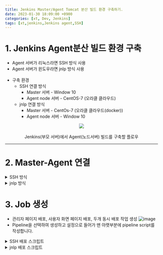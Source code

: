 ```yaml
---
title: Jenkins Master/Agent Tomcat 분산 빌드 환경 구축하기.
date: 2023-01-30 18:09:00 +0900
categories: [xt, Dev, Jenkins]
tags: [xt,jenkins,Jenkins agent,SSH]
---
```


# 1. Jenkins Agent분산 빌드 환경 구축
  + Agent 서버가 리눅스라면 SSH 방식 사용 </br>
  + Agent 서버가 윈도우라면 jnlp 방식 사용 </br></br>
  + 구축 환경
    - SSH 연결 방식
      + Master 서버 - Window 10
      + Agent node 서버 - CentOS-7 (오라클 클라우드)
    - jnlp 연결 방식
      + Master 서버 - CentOs-7 (오라클 클라우드(docker))
      + Agent node 서버 - Window 10
<p align="center">
  <img src="https://user-images.githubusercontent.com/122068249/215386215-f0cea3b5-2c88-4d52-9dc8-053a3486e15d.jpg"></br>
  </br>
  <span> Jenkins(부모 서버)에서 Agent(노드서버) 빌드를 구축할 플로우 </span>
</p>

* * * *

# 2. Master-Agent 연결
<details>
    <summary>SSH 방식</summary>
  
  
  * ## 1) Plugin 설치
    - 플러그인은 <b>SSH Build Agents plugin</b>을 설치 </br>
    ![image](https://user-images.githubusercontent.com/122068249/215403529-d396df6a-60de-4891-96d8-6d13c95feb45.png)
    - 젠킨스 설치하고 첫 화면에서 권장설치를 선택했으면 기본적으로 깔려있습니다.</br>

  * ## 2) Credentials 생성
    - SSH 키 생성 </br>
     ```
     ssh-keygen -t rsa
     ```
      + ![image](https://user-images.githubusercontent.com/122068249/217131620-ff790194-c5c7-46cd-8b2f-e1afb0f9b0bf.png)

        + Enter file in which to save the key (C:\Users\(사용자 계정 이름)/.ssh/id_rsa)
           - SSH key 파일의 저장 위치를 지정합니다. 입력 안하고 엔터키 누르면 C:\Users\(사용자 계정 이름)/.ssh/ 경로에 저장합니다.
        + Enter passphrase (empty for no passphrase):
           - Private key 를 입력한 passphrase로 암호화 합니다.
        + Enter same passphrase again:
           - 위에서 입력한 passphrase를 한번 더 입력합니다.
    </br></br>
    - Credentials 생성
      + dashboard >Jenkins 관리 > Credentials > System > Global credentials
      ![image](https://user-images.githubusercontent.com/122068249/217191908-c6430296-412b-4627-8067-7f6352244541.png)</br>
        - Username 을 Agent Server에 접속하는 아이디와 일치 시켜줘야 합니다.
        - Private Key 에 id_rsa (private key)를 메모장으로 열어 모두 붙여넣기(BEGIN ~ END 까지) 하여 Private Key를 등록합니다
        ```
        파일: id_rsa

        -----BEGIN OPENSSH PRIVATE KEY-----
        b3BlbnNzaC1r..................................................
              .
              .
              .

        -----END OPENSSH PRIVATE KEY-----
        ```
        ![image](https://user-images.githubusercontent.com/122068249/217196126-828c1f59-4426-45b6-8c77-838a38a6d883.png)

        - ssh key가 저장된 폴더에 접근 하여, id_rsa 공개키 파일 메모장으로 열고 내용 모두 복사합니다.

  * ### 3) 노드 생성
    - #### Jenkins 관리 > System Configuration의 노드 관리 > 신규 노드 </br> 
    ![image](https://user-images.githubusercontent.com/122068249/218635128-841a7390-c103-4512-9db7-66a550545d35.png)
 
    - <b>Number of executors</b>
      + 현재 agent node의 동시 실행할 job의 수.
    - <b>Remote root directory</b>
      + 원격 서버에서(Agent 서버)의 작업 홈 디렉토리.
      + Agent 서버는 Jenkins 전용 디렉토리를 가지고 있어야 합니다. 
      + /var/jenkins 또는 c:\jenkins와 같은 절대 경로를 사용하는 것이 가장 좋습니다. 이 경로는 에이전트 시스템의 로컬 경로여야 합니다.
        ![image](https://user-images.githubusercontent.com/122068249/215642362-5149bc52-7703-40c7-b3f9-4ceee4e02ef9.png) </br>
      (상대경로로 쓸 경우 디스크 공간 문제가 발생할 수 있다)
    - <b>Labels</b>
      + 배포할 노드를 선택하는 이름.
      + 여러 노드를 동일한 이름으로 설정 하여 그룹으로 묶을수도 있습니다.
      + !&|<>(), 와 같은 특수문자는 사용하지 않아야 합니다.
    - <b>Usage</b>
      + <b>Use this node as much as possible</b>
        - 파이프라인에서 agent any 사용 시 노드가 사용 가능한 상태일 때, 해당 노드를 사용합니다.
      + <b>Only build jobs with label expressions matching this node (선택)</b>
        - 노드와 label 이 일치할 때 빌드합니다.
    - <b>Launch method</b>
      + <b>Launch agent by connecting it to the controller </b>
        - Slave에서 직접 Agent를 실행시켜, Jenkins와 연결하는 방법.
        - 주로 Jenkins에서 직접 Slave에 명령 하지 못하는 상황에서 사용합니다.
        - 기본 TCP 50000포트가 사용됩니다
      + <b>Launch agent via execution of command on the controller</b>
        - Jenkins가 Slave에 직접 명령하는 방식.
        - Jenkins는 SSH를 통해 Agent에 접속하고, Agent에 설치 된 agent.jar 파일을 실행합니다.
      + <b>Launch agents via SSH (선택)</b>
        - Agent서버에 별다른 설치 없이 SSH 연결을 통해 명령을 전달합니다.
        
    ![image](https://user-images.githubusercontent.com/122068249/217411296-4991b745-d774-4e00-8918-e7cf6b339b0b.png)
    - <b>Node Properties</b>
      + Tool Locations
        - Agent Node서버의 Git이 설치되어 있다면 홈 입력란에 기본경로인 /usr/bin/git 을 입력합니다.

    - Save를 눌러 노드를 생성합니다. </br> </br>
      ![image](https://user-images.githubusercontent.com/122068249/215667133-a60a3160-b489-4fc7-b0f2-361ec68287a0.png)

  * ## 4) 노드 연결     
    
    - <b>Agent서버(노드서버)에 접속</b>
      + authorized_keys 내용 뒤에 복사한 공개 키를 붙여넣기 합니다.</br></br>
      ![image](https://user-images.githubusercontent.com/122068249/215968801-069b17f6-cb1d-4692-a227-a33e58529873.png)</br>
  
    - 다시 젠킨스 노드 관리 페이지로 돌아와 Relaunch Agent 버튼을 누르면 연결이 됩니다.</br></br>
      ![image](https://user-images.githubusercontent.com/122068249/217403125-bbafed67-a17f-4ed0-bf91-3fb01a77cd18.png)</br>

    <p align="center">
      <img src="https://user-images.githubusercontent.com/122068249/215694993-c669197d-6ace-4f8a-84fa-2922a572ba40.png"></br>
    </p>

* * * * 

</details>
<details>
  <summary> jnlp 방식 </summary>
  
  
  * ### 1) 노드 생성
  - #### Jenkins 관리 > System Configuration의 노드 관리 > 신규 노드 </br> 
  ![image](https://user-images.githubusercontent.com/122068249/218967322-a75bc9b8-7687-4163-bb49-143f05a5a2fa.png)
 
  - <b>Number of executors</b>
    + 현재 agent node의 동시 실행할 job의 수.
  - <b>Remote root directory</b>
    + 원격 서버에서(Agent 서버)의 작업 홈 디렉토리.
    + Agent 서버는 Jenkins 전용 디렉토리를 가지고 있어야 합니다. 
    + /var/jenkins 또는 c:\jenkins와 같은 절대 경로를 사용하는 것이 가장 좋습니다. 이 경로는 에이전트 시스템의 로컬 경로여야 합니다.
      ![image](https://user-images.githubusercontent.com/122068249/215642362-5149bc52-7703-40c7-b3f9-4ceee4e02ef9.png) </br>
   (상대경로로 쓸 경우 디스크 공간 문제가 발생할 수 있다)
  - <b>Labels</b>
    + 배포할 노드를 선택하는 이름.
    + 여러 노드를 동일한 이름으로 설정 하여 그룹으로 묶을수도 있습니다.
    + !&|<>(), 와 같은 특수문자는 사용하지 않아야 합니다.
  - <b>Usage</b>
    + <b>Use this node as much as possible</b>
      - 파이프라인에서 agent any 사용 시 노드가 사용 가능한 상태일 때, 해당 노드를 사용합니다.
    + <b>Only build jobs with label expressions matching this node (선택)</b>
      - 노드와 label 이 일치할 때 빌드합니다.
  - <b>Launch method</b>
    + <b>Launch agent by connecting it to the controller (선택)</b>
      - Slave에서 직접 Agent를 실행시켜, Jenkins와 연결하는 방법.
      - 주로 Jenkins에서 직접 Slave에 명령 하지 못하는 상황에서 사용합니다.
      - 기본 TCP 50000포트가 사용됩니다
    + <b>Launch agent via execution of command on the controller</b>
      - Jenkins가 Slave에 직접 명령하는 방식.
      - Jenkins는 SSH를 통해 Agent에 접속하고, Agent에 설치 된 agent.jar 파일을 실행합니다.
    + <b>Launch agents via SSH</b>
      - Agent서버에 별다른 설치 없이 SSH 연결을 통해 명령을 전달합니다.
  -
  ![image](https://user-images.githubusercontent.com/122068249/218992006-444a629a-effb-4015-b79c-fe9f4b9fcbd8.png)
  - <b>Node Properties</b>
    + Tool Locations
      - Agent Node서버의 Git이 설치되어 있다면 홈 입력란에  C:\Program Files\Git\bin\git.exe 을 입력합니다.

 - Save를 눌러 노드를 생성합니다. </br> </br>
    ![image](https://user-images.githubusercontent.com/122068249/215667133-a60a3160-b489-4fc7-b0f2-361ec68287a0.png)
  
  
  ![image](https://user-images.githubusercontent.com/122068249/218968266-dc61eef8-7b50-4d75-9c2b-5909edbf2a19.png)

  ```cmd
  C:\Users\xt>cd c:\jenkins
  c:\jenkins>curl -sO http://152.67.196.99:8181/jnlpJars/agent.jar
c:\jenkins>java -jar agent.jar -jnlpUrl http://152.67.196.99:8181/manage/computer/Agent1/jenkins-agent.jnlp -secret 66ea81ffb03ab01b1f185257eb74663fd3a1393338ff020a78425a30ab88b3fc -workDir "C:\jenkins"
  
2월 15, 2023 5:02:25 오후 org.jenkinsci.remoting.engine.WorkDirManager initializeWorkDir
INFO: Using C:\jenkins\remoting as a remoting work directory
2월 15, 2023 5:02:25 오후 org.jenkinsci.remoting.engine.WorkDirManager setupLogging
INFO: Both error and output logs will be printed to C:\jenkins\remoting
2월 15, 2023 5:02:25 오후 hudson.remoting.jnlp.Main createEngine
INFO: Setting up agent: Agent1
2월 15, 2023 5:02:25 오후 hudson.remoting.Engine startEngine
INFO: Using Remoting version: 3071.v7e9b_0dc08466
2월 15, 2023 5:02:25 오후 org.jenkinsci.remoting.engine.WorkDirManager initializeWorkDir
INFO: Using C:\jenkins\remoting as a remoting work directory
2월 15, 2023 5:02:25 오후 hudson.remoting.jnlp.Main$CuiListener status
INFO: WebSocket connection open
2월 15, 2023 5:02:25 오후 hudson.remoting.jnlp.Main$CuiListener status
INFO: Connected
  ```
  ![image](https://user-images.githubusercontent.com/122068249/218970700-2b2a1a5b-80b8-4656-a332-79df94936f94.png)

  
</details>

# 3. Job 생성
  - 관리자 페이지 배포, 사용자 화면 페이지 배포, 두개 동시 배포 작업 생성 
  ![image](https://user-images.githubusercontent.com/122068249/218634422-5af23fdd-043c-49a8-97c0-50cc3a6a44ff.png)</br>
  - Pipeline을 선택하여 생성하고 설정으로 들어가 맨 아랫부분에 pipeline script를 작성합니다.

<details>
  <summary>SSH 배포 스크립트</summary>



  #### 1) 관리자 페이지 배포 스크립트 작성

  ```groovy
  pipeline {
    agent { // agent 설정
        node {
            label 'agent1' // 사용할 node 의 label 값을 입력한다.
        }
    }

    stages {
        stage('Git clone') {  // Git clone
            steps {
                git branch: 'master', credentialsId: 'jenkinsCredential',
                url: 'http://git.xtdev.co.kr:30000/-------/backend.git'
            }
        }
        
        stage('chmod +x gradlew') {
            steps { // 실행권한 부여
                sh (script: """
                    chmod +x gradlew 
                """)
                // gradlew를 통해 빌드를 하게되면 해당 Agent서버에 Java, Gradle을 깔지 않아도 프로젝트에서 설정한 Java, Gradle 버전에 맞게 자동 빌드가 된다.
            }
        }
        
        stage('Gradle clean') {
            steps {
                sh (script: """
                    ./gradlew ${env.PROJECT_NAME}:clean
                """)
            }
        }
        
        stage('Gradle build') {
             steps {
                 sh (script: """
                     ./gradlew ${env.PROJECT_NAME}:build
                 """)
             }
         }
         
         stage ('make Dir') {
            when {
                expression { !fileExists( env.PROJECT_PATH ) }
            }
            steps {
                sh "sudo mkdir ${env.PROJECT_PATH}"
            }
        }
        
         stage ('Deploy') {
             steps {
                 sh (script: """
                    sudo mv ${env.BUILD_PATH} ${env.PROJECT_PATH}
                    sudo jar -xvf ${env.PROJECT_PATH}/${env.PROJECT_NAME}.war
                """) 
                // pipeline에서 스크립트를 직접 작성하거나  
                // Agent 서버의 쉘 스크립트를 작성하여 실행시켜 배포 작업 가능
             }
         }
    }
    
    environment { // 환경변수 설정 script 안에서는 ${env.설정한이름} 으로 접근, pipeline 스크립트 안에서는 env.설정한이름 으로 접근 가능DDE
        PROJECT_NAME = "project_name_back"
        PROJECT_PATH = "/project/back"
        BUILD_PATH = "./${env.PROJECT_NAME}/build/libs/${env.PROJECT_NAME}.war"
    }
}
```

  #### Job 실행
  
  > ![image](https://user-images.githubusercontent.com/122068249/218674056-8d041316-00bc-412d-8b5e-ff85a4152719.png)


  #### 2) 사용자 화면 페이지 배포 스크립트 작성
  ```groovy
  pipeline {
    agent { // agent 설정
        node {
            label 'agent1' // 사용할 node 의 label 값을 입력한다.
        }
    }

    stages {
        stage('Git clone') {  // Git clone
            steps {
                git branch: 'master', credentialsId: 'jenkinsCredential',
                url: 'http://git.xtdev.co.kr:30000/-------/backend.git'
            }
        }
        
        stage('chmod +x gradlew') {
            steps { // 실행권한 부여
                sh (script: """
                    chmod +x gradlew 
                """)
                // gradlew를 통해 빌드를 하게되면 해당 Agent서버에 Java, Gradle을 깔지 않아도 프로젝트에서 설정한 Java, Gradle 버전에 맞게 자동 빌드가 된다.
            }
        }
        
        stage('Gradle clean') {
            steps {
                sh (script: """
                    ./gradlew ${env.PROJECT_NAME}:clean
                """)
            }
        }
        
        stage('Gradle build') {
             steps {
                 sh (script: """
                     ./gradlew ${env.PROJECT_NAME}:build
                 """)
             }
         }
         
         stage ('make Dir') {
            when {
                expression { !fileExists( env.PROJECT_PATH )}
            }
            steps {
                sh "sudo mkdir ${env.PROJECT_PATH}"
            }
        }
        
         stage ('Deploy') {
             steps {
                 sh (script: """
                    sudo mv ${env.BUILD_PATH} ${env.PROJECT_PATH}
                    sudo jar -xvf ${env.PROJECT_PATH}/${env.PROJECT_NAME}.war
                """) 
                // pipeline에서 스크립트를 직접 작성하거나  
                // Agent 서버의 쉘 스크립트를 작성하여 실행시켜 배포 작업 가능
             }
         }
    }
    
    environment { // 환경변수 설정 script 안에서는 ${env.설정한이름} 으로 접근, pipeline 스크립트 안에서는 env.설정한이름 으로 접근 가능
        PROJECT_NAME = "project_name_app"
        PROJECT_PATH = "/project/app"
        BUILD_PATH = "./${env.PROJECT_NAME}/build/libs/${env.PROJECT_NAME}.war"
    }
}
```
#### Job 실행
> ![image](https://user-images.githubusercontent.com/122068249/218675288-6c5f592f-f13d-4ddc-b8ac-0ba0a49ebbf4.png)


#### 3) 두개 동시 배포 스크립트 작성

```groovy
pipeline {
    agent {
        node {
            label 'agent1'
        }
    }
    
    stages {
        stage ('build_all') {
            parallel { // 병렬 처리
                stage ('project-api-back') {
                    steps {
                        build job: 'project-api-back' // Job이름을 입력한다. 
                    }
                }
            
                stage ('project-api-app') {
                    steps {
                        build job: 'project-api-app' // Job이름을 입력한다. 
                    }
                }
            }
        }
    }
}
```
#### Job 실행
> ![image](https://user-images.githubusercontent.com/122068249/218675724-2915a968-18ef-4061-95f1-098233c6ccb8.png)

</details>
<details>
  <summary>jnlp 배포 스크립트</summary>
  
  ```groovy
  pipeline {
    agent { // agent 설정
        node {
            label 'agent1' // 사용할 node 의 label 값을 입력한다.
        }
    }

    stages {
        stage('Git clone') {  // Git clone
            steps {
                git branch: 'master', credentialsId: 'jenkinsCredential',
                url: 'http://git.xtdev.co.kr:30000/-------/backend.git'
            }
        }
        
        stage('chmod +x gradlew') {
            steps { // 실행권한 부여
                bat (script: """
                    chmod +x gradlew 
                """)
                // gradlew를 통해 빌드를 하게되면 해당 Agent서버에 Java, Gradle을 깔지 않아도 프로젝트에서 설정한 Java, Gradle 버전에 맞게 자동 빌드가 된다.
            }
        }
        
        stage('Gradle clean') {
            steps {
                bat (script: """
                    ./gradlew ${env.PROJECT_NAME}:clean
                """)
            }
        }
        
        stage('Gradle build') {
             steps {
                 bat (script: """
                     ./gradlew ${env.PROJECT_NAME}:build
                 """)
             }
         }
         
         stage ('make Dir') {
            when {
                expression { !fileExists( env.PROJECT_PATH ) }
            }
            steps {
                bat "sudo mkdir ${env.PROJECT_PATH}"
            }
        }
        
         stage ('Deploy') {
             steps {
                 bat (script: """
                    sudo mv ${env.BUILD_PATH} ${env.PROJECT_PATH}
                    sudo jar -xvf ${env.PROJECT_PATH}/${env.PROJECT_NAME}.war
                """) 
                // pipeline에서 스크립트를 직접 작성하거나  
                // Agent 서버의 배치 스크립트를 작성하여 실행시켜 배포 작업 가능
             }
         }
    }
    
    environment { // 환경변수 설정 script 안에서는 ${env.설정한이름} 으로 접근, pipeline 스크립트 안에서는 env.설정한이름 으로 접근 가능DDE
        PROJECT_NAME = "project_name_back"
        PROJECT_PATH = "c:/project/"
        BUILD_PATH = "./${env.PROJECT_NAME}/build/libs/${env.PROJECT_NAME}.war"
    }
}
  
```




